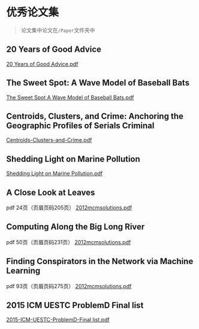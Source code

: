 # 优秀论文集

> 论文集中论文在`/Paper`文件夹中

## 20 Years of Good Advice
[20 Years of Good Advice.pdf](/Paper/20-Years-of-Good-Advice.pdf)

## The Sweet Spot: A Wave Model of Baseball Bats
[The Sweet Spot A Wave Model of Baseball Bats.pdf](/Paper/The-Sweet-Spot-A-Wave-Model-of-Baseball-Bats.pdf)

## Centroids, Clusters, and Crime: Anchoring the Geographic Profiles of Serials Criminal

[Centroids-Clusters-and-Crime.pdf](/Paper/Centroids-Clusters-and-Crime.pdf)
## Shedding Light on Marine Pollution

[Shedding Light on Marine Pollution.pdf](/Paper/Shedding-Light-on-Marine-Pollution.pdf)
## A Close Look at Leaves
pdf 24页（页眉页码205页）
[2012mcmsolutions.pdf](/Paper/2012mcmsolutions.pdf)
## Computing Along the Big Long River

pdf 50页（页眉页码231页）
[2012mcmsolutions.pdf](/Paper/2012mcmsolutions.pdf)
## Finding Conspirators in the Network via Machine Learning

pdf 93页（页眉页码275页）
[2012mcmsolutions.pdf](/Paper/2012mcmsolutions.pdf)
## 2015 ICM UESTC ProblemD Final list
[2015-ICM-UESTC-ProblemD-Final list.pdf](/Paper/2015-ICM-UESTC-ProblemD-Final-list.pdf)

